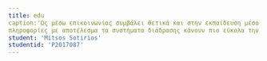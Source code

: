 ```yaml
---
title: edu
caption:'Ως μέσω επικοινωνίας συμβάλει θετικά και στην εκπαίδευση μέσο της συνεργατικής μάθησης καθώς μπορεί να παρουσιάζει να διακινεί
πληροφορίες με αποτέλεσμα τα συστήματα διάδρασης κάνουν πιο εύκολα την δουλειά του εκπαιδευτικού και πιο άμεση την επικοινωνία με τους μαθητές'
student: 'Mitsos Sotirios'
studentid: 'P2017087'
---
```

